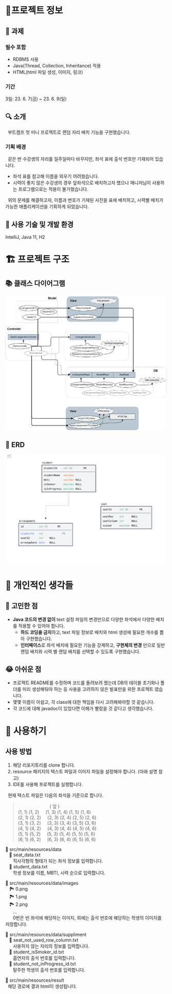 # 🚀프로젝트 정보
## 📌 과제
### 필수 포함
- RDBMS 사용
- Java(Thread, Collection, Inheritance) 적용
- HTML(html 파일 생성, 이미지, 링크)
### 기간
3일: 23. 6. 7(금) ~ 23. 6. 9(일)
## 🔍 소개
&nbsp; 부트캠프 첫 미니 프로젝트로 랜덤 자리 배치 기능을 구현했습니다.<br>

### 기획 배경
&nbsp; 같은 반 수강생의 자리를 일주일마다 바꾸지만, 좌석 표에 출석 번호만 기재되어 있습니다.<br>
- 좌석 표를 참고해 이름을 외우기 어려웠습니다.
- 시력이 좋지 않은 수강생의 경우 앞좌석으로 배치하고자 했으나 매니저님이 사용하는 프로그램으로는 적용이 불가했습니다.<br>

&nbsp; 위의 문제를 해결하고자, 이름과 번호가 기재된 사진을 표에 배치하고, 시력별 배치가 가능한 애플리케이션을 기획하게 되었습니다.

## 🔧 사용 기술 및 개발 환경
IntelliJ, Java 11, H2


# 🏗 프로젝트 구조
## 📚 클래스 다이어그램
![이미지](./image/class_diagram.png)

## 💾 ERD

![이미지](./image/erd.png)


# 💭 개인적인 생각들
## 🤔 고민한 점
- **Java 코드의 변경 없이** text 설정 파일의 변경만으로 다양한 좌석에서 다양한 배치를 적용할 수 있어야 합니다.
  - **하드 코딩을 금지**하고, text 파일 정보로 배치와 html 생성에 필요한 개수를 뽑아 구현했습니다.
  - **인터페이스**로 좌석 배치에 필요한 기능을 강제하고, **구현체의 변경** 만으로 일반 랜덤 배치와 시력 별 랜덤 배치를 선택할 수 있도록 구현했습니다.
## 😂 아쉬운 점
- 프로젝트 README를 수정하며 코드를 돌려보려 했는데 DB의 테이블 초기화나 폴더를 미리 생성해둬야 하는 등 사용을 고려하지 않은 발표만을 위한 프로젝트 였습니다.
- 몇몇 이름이 아쉽고, 각 class에 대한 책임을 다시 고려해봐야할 것 같습니다.
- 각 코드에 대해 javadoc이 있었다면 이해가 빨랐을 것 같다고 생각했습니다.

# 🔆 사용하기
## 사용 방법
1. 해당 리포지토리를 clone 합니다.
2. resource 패키지의 텍스트 파일과 이미지 파일을 설정해야 합니다. (아래 설명 참고)
3. IDE를 사용해 프로젝트를 실행합니다.


&nbsp; 현재 텍스트 파일은 다음의 좌석을 기준으로 합니다.
>&nbsp;&nbsp;&nbsp;&nbsp;&nbsp;&nbsp;&nbsp;&nbsp;&nbsp;&nbsp;&nbsp;&nbsp;&nbsp;&nbsp;&nbsp;&nbsp;&nbsp;&nbsp;&nbsp;&nbsp;&nbsp;&nbsp;&nbsp;&nbsp;&nbsp;(     앞     )<br>
(1, 1) (1, 2)&nbsp;&nbsp;&nbsp;&nbsp;&nbsp;(1, 3) (1, 4) (1, 5) (1, 6)<br>
(2, 1) (2, 2)&nbsp;&nbsp;&nbsp;&nbsp;&nbsp;(2, 3) (2, 4) (2, 5) (2, 6)<br>
(3, 1) (3, 2)&nbsp;&nbsp;&nbsp;&nbsp;&nbsp;(3, 3) (3, 4) (3, 5) (3, 6)<br>
(4, 1) (4, 2)&nbsp;&nbsp;&nbsp;&nbsp;&nbsp;(4, 3) (4, 4) (4, 5) (4, 6)<br>
(5, 1) (5, 2)&nbsp;&nbsp;&nbsp;&nbsp;&nbsp;(5, 3) (5, 4) (5, 5) (5, 6)<br>
(6, 1) (6, 2)&nbsp;&nbsp;&nbsp;&nbsp;&nbsp;(6, 3) (6, 4) (6, 5) (6, 6)<br>


📂 src/main/resources/data<br>
&nbsp;&nbsp;&nbsp;📄 seat_data.txt<br>
&nbsp;&nbsp;&nbsp;&nbsp;&nbsp;&nbsp;직사각형의 형태가 되는 좌석 정보를 입력합니다.<br>
&nbsp;&nbsp;&nbsp;📄 student_data.txt<br>
&nbsp;&nbsp;&nbsp;&nbsp;&nbsp;&nbsp;학생 정보를 이름, MBTI, 시력 순으로 입력합니다.

📂  src/main/resources/data/images<br>
&nbsp;&nbsp;&nbsp;🏞 0.png<br>
&nbsp;&nbsp;&nbsp;🏞 1.png<br>
&nbsp;&nbsp;&nbsp;🏞 2.png<br>
&nbsp;&nbsp;&nbsp;&nbsp;&nbsp;&nbsp;...<br>
&nbsp;&nbsp;&nbsp;&nbsp;&nbsp;&nbsp;0번은 빈 좌석에 해당하는 이미지, 외에는 출석 번호에 해당하는 학생의 이미지를 저장합니다.

📂 src/main/resources/data/suppliment<br>
&nbsp;&nbsp;&nbsp;📄 seat_not_used_row_column.txt<br>
&nbsp;&nbsp;&nbsp;&nbsp;&nbsp;&nbsp;사용하지 않는 자리의 정보를 입력합니다.<br>
&nbsp;&nbsp;&nbsp;📄 student_isSmoker_id.txt<br>
&nbsp;&nbsp;&nbsp;&nbsp;&nbsp;&nbsp;흡연자의 출석 번호를 입력합니다.<br>
&nbsp;&nbsp;&nbsp;📄 student_not_inProgress_id.txt<br>
&nbsp;&nbsp;&nbsp;&nbsp;&nbsp;&nbsp;탈주한 학생의 출석 번호를 입력합니다.<br>

📂 src/main/resources/result<br>
&nbsp; 해당 경로에 결과 html이 생성됩니다.